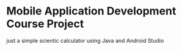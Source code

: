 # Mobile Application Development Course Project
 just a simple scientic calculator using Java and Android Studio
